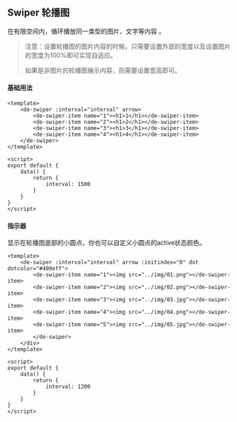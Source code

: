 ## Swiper 轮播图

 在有限空间内，循环播放同一类型的图片、文字等内容 。

>注意：设置轮播图的图片内容的时候，只需要设置外部的宽度以及设置图片的宽度为100%即可实现自适应。
>
>如果是非图片的轮播图展示内容，则需要设置宽高即可。

#### 基础用法

<swiper-exam1></swiper-exam1>

```vue
<template>
	<de-swiper :interval="interval" arrow>
		<de-swiper-item name="1"><h1>1</h1></de-swiper-item>
		<de-swiper-item name="2"><h1>2</h1></de-swiper-item>
		<de-swiper-item name="3"><h1>3</h1></de-swiper-item>
		<de-swiper-item name="4"><h1>4</h1></de-swiper-item>
	</de-swiper>
</template>

<script>
export default {
	data() {
		return {
			interval: 1500
		}
	}
}
</script>
```

#### 指示器

显示在轮播图底部的小圆点，你也可以自定义小圆点的active状态颜色。

<swiper-exam2></swiper-exam2>

```vue
<template>
	<de-swiper :interval="interval" arrow :initindex="0" dot dotcolor="#409eff">
		<de-swiper-item name="1"><img src="../img/01.png"></de-swiper-item>
		<de-swiper-item name="2"><img src="../img/02.png"></de-swiper-item>
    	<de-swiper-item name="3"><img src="../img/03.jpg"></de-swiper-item>
		<de-swiper-item name="4"><img src="../img/04.png"></de-swiper-item>
		<de-swiper-item name="5"><img src="../img/05.jpg"></de-swiper-item>
		</de-swiper>
	</div>
</template>

<script>
export default {
	data() {
		return {
			interval: 1200
		}
	}
}
</script>
```

